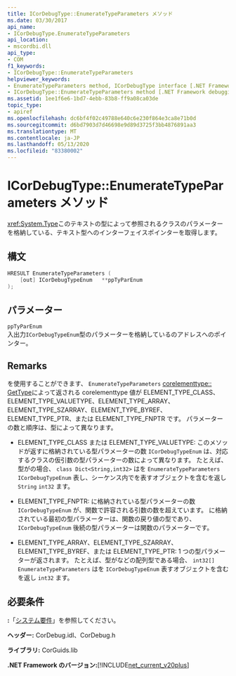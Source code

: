 ```yaml
---
title: ICorDebugType::EnumerateTypeParameters メソッド
ms.date: 03/30/2017
api_name:
- ICorDebugType.EnumerateTypeParameters
api_location:
- mscordbi.dll
api_type:
- COM
f1_keywords:
- ICorDebugType::EnumerateTypeParameters
helpviewer_keywords:
- EnumerateTypeParameters method, ICorDebugType interface [.NET Framework debugging]
- ICorDebugType::EnumerateTypeParameters method [.NET Framework debugging]
ms.assetid: 1ee1f6e6-1bd7-4ebb-83b8-ff9a08ca03de
topic_type:
- apiref
ms.openlocfilehash: dc6bf4f02c49788e640c6e230f864e3ca8e71b0d
ms.sourcegitcommit: d6bd7903d7d46698e9d89d3725f3bb4876891aa3
ms.translationtype: MT
ms.contentlocale: ja-JP
ms.lasthandoff: 05/13/2020
ms.locfileid: "83380002"
---
```

# <a name="icordebugtypeenumeratetypeparameters-method"></a>ICorDebugType::EnumerateTypeParameters メソッド
<xref:System.Type>このテキストの型によって参照されるクラスのパラメーターを格納している、テキスト型へのインターフェイスポインターを取得します。  
  
## <a name="syntax"></a>構文  
  
```cpp  
HRESULT EnumerateTypeParameters (  
    [out] ICorDebugTypeEnum   **ppTyParEnum  
);  
```  
  
## <a name="parameters"></a>パラメーター  
 `ppTyParEnum`  
 入出力`ICorDebugTypeEnum`型のパラメーターを格納しているのアドレスへのポインター。  
  
## <a name="remarks"></a>Remarks  
 を使用することができます、 `EnumerateTypeParameters` [corelementtype:: GetType](icordebugtype-gettype-method.md)によって返される corelementtype 値が ELEMENT_TYPE_CLASS、ELEMENT_TYPE_VALUETYPE、ELEMENT_TYPE_ARRAY、ELEMENT_TYPE_SZARRAY、ELEMENT_TYPE_BYREF、ELEMENT_TYPE_PTR、または ELEMENT_TYPE_FNPTR です。 パラメーターの数と順序は、型によって異なります。  
  
- ELEMENT_TYPE_CLASS または ELEMENT_TYPE_VALUETYPE: このメソッドが返すに格納されている型パラメーターの数 `ICorDebugTypeEnum` は、対応するクラスの仮引数の型パラメーターの数によって異なります。 たとえば、型がの場合、 `class Dict<String,int32>` はを `EnumerateTypeParameters` `ICorDebugTypeEnum` 表し、シーケンス内でを表すオブジェクトを含むを返し `String` `int32` ます。  
  
- ELEMENT_TYPE_FNPTR: に格納されている型パラメーターの数 `ICorDebugTypeEnum` が、関数で許容される引数の数を超えています。 に格納されている最初の型パラメーターは、関数の戻り値の型であり、 `ICorDebugTypeEnum` 後続の型パラメーターは関数のパラメーターです。  
  
- ELEMENT_TYPE_ARRAY、ELEMENT_TYPE_SZARRAY、ELEMENT_TYPE_BYREF、または ELEMENT_TYPE_PTR: 1 つの型パラメーターが返されます。 たとえば、型がなどの配列型である場合、 `int32[]` `EnumerateTypeParameters` はを `ICorDebugTypeEnum` 表すオブジェクトを含むを返し `int32` ます。  
  
## <a name="requirements"></a>必要条件  
 **:**「[システム要件](../../get-started/system-requirements.md)」を参照してください。  
  
 **ヘッダー:** CorDebug.idl、CorDebug.h  
  
 **ライブラリ:** CorGuids.lib  
  
 **.NET Framework のバージョン:**[!INCLUDE[net_current_v20plus](../../../../includes/net-current-v20plus-md.md)]
